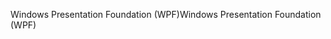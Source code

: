 <span data-ttu-id="37ba0-101">Windows Presentation Foundation (WPF)</span><span class="sxs-lookup"><span data-stu-id="37ba0-101">Windows Presentation Foundation (WPF)</span></span>